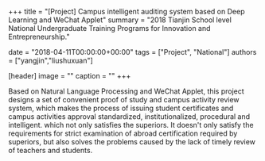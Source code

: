 +++
title = "[Project] Campus intelligent auditing system based on Deep Learning and WeChat Applet"
summary = "2018 Tianjin School level National Undergraduate Training Programs for Innovation and Entrepreneurship."

date = "2018-04-11T00:00:00+00:00"
tags = ["Project", "National"]
authors = ["yangjin","liushuxuan"]

[header]
image = ""
caption = ""
+++

Based on Natural Language Processing and WeChat Applet, this project designs a set of convenient proof of study and campus activity review system, which makes the process of issuing student certificates and campus activities approval standardized, institutionalized, procedural and intelligent. which not only satisfies the superiors. It doesn't only satisfy the requirements for strict examination of abroad certification required by superiors, but also solves the problems caused by the lack of timely review of teachers and students.